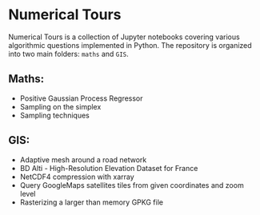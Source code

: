# Numerical Tours

Numerical Tours is a collection of Jupyter notebooks covering various algorithmic questions implemented in Python. The repository is organized into two main folders: `maths` and `GIS`.

## Maths:

- Positive Gaussian Process Regressor
- Sampling on the simplex
- Sampling techniques

## GIS:

- Adaptive mesh around a road network
- BD Alti - High-Resolution Elevation Dataset for France
- NetCDF4 compression with xarray
- Query GoogleMaps satellites tiles from given coordinates and zoom level
- Rasterizing a larger than memory GPKG file
